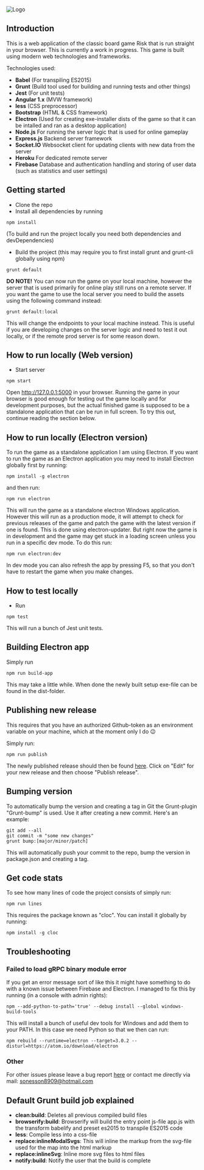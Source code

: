 ![Logo](https://raw.githubusercontent.com/ToWelie89/TotalRisk/master/assets/logo.png)

## Introduction

This is a web application of the classic board game Risk that is run straight in your browser. This is currently a work in progress. This game is built using modern web technologies and frameworks.

Technologies used:

- **Babel** (For transpiling ES2015)
- **Grunt** (Build tool used for building and running tests and other things)
- **Jest** (For unit tests)
- **Angular 1.x** (MVW framework)
- **less** (CSS preprocessor)
- **Bootstrap** (HTML & CSS framework)
- **Electron** (Used for creating exe-installer dists of the game so that it can be intalled and ran as a desktop application)
- **Node.js** For running the server logic that is used for online gameplay
- **Express.js** Backend server framework
- **Socket.IO** Websocket client for updating clients with new data from the server
- **Heroku** For dedicated remote server
- **Firebase** Database and authentication handling and storing of user data (such as statistics and user settings)

## Getting started

- Clone the repo
- Install all dependencies by running

```
npm install
```

(To build and run the project locally you need both dependencies and devDependencies)

- Build the project (this may require you to first install grunt and grunt-cli globally using npm)

```
grunt default
```

**DO NOTE!** You can now run the game on your local machine, however the server that is used primarily for online play still runs on a remote server. If you want the game to use the local server you need to build the assets using the following command instead:

```
grunt default:local
```

This will change the endpoints to your local machine instead. This is useful if you are developing changes on the server logic and need to test it out locally, or if the remote prod server is for some reason down.

## How to run locally (Web version)

- Start server

```
npm start
```
Open http://127.0.0.1:5000 in your browser. Running the game in your browser is good enough for testing out the game locally and for development purposes, but the actual finished game is supposed to be a standalone application that can be run in full screen. To try this out, continue reading the section below.

## How to run locally (Electron version)

To run the game as a standalone application I am using Electron. If you want to run the game as an Electron application you may need to install Electron globally first by running:

```
npm install -g electron
```

and then run:

```
npm run electron
```

This will run the game as a standalone electron Windows application. However this will run as a production mode, it will attempt to check for previous releases of the game and patch the game with the latest version if one is found. This is done using electron-updater. But right now the game is in development and the game may get stuck in a loading screen unless you run in a specific dev mode. To do this run:

```
npm run electron:dev
```

In dev mode you can also refresh the app by pressing F5, so that you don't have to restart the game when you make changes.

## How to test locally

- Run

```
npm test
```

This will run a bunch of Jest unit tests.

## Building Electron app

Simply run

```
npm run build-app
```

This may take a little while. When done the newly built setup exe-file can be found in the dist-folder.

## Publishing new release

This requires that you have an authorized Github-token as an environment variable on your machine, which at the moment only I do :wink:

Simply run:

```
npm run publish
```

The newly published release should then be found [here](https://github.com/ToWelie89/TotalRisk/releases/). Click on "Edit" for your new release and then choose "Publish release".

## Bumping version

To automatically bump the version and creating a tag in Git the Grunt-plugin "Grunt-bump" is used. Use it after creating a new commit. Here's an example:

```
git add --all
git commit -m "some new changes"
grunt bump:[major/minor/patch]
```

This will automatically push your commit to the repo, bump the version in package.json and creating a tag.

## Get code stats

To see how many lines of code the project consists of simply run:

```
npm run lines
```

This requires the package known as "cloc". You can install it globally by running:

```
npm install -g cloc
```

## Troubleshooting

### Failed to load gRPC binary module error

If you get an error message sort of like this it might have something to do with a known issue between Firebase and Electron. I managed to fix this by running (in a console with admin rights):

```
npm --add-python-to-path='true' --debug install --global windows-build-tools
```

This will install a bunch of useful dev tools for Windows and add them to your PATH. In this case we need Python so that we then can run:

```
npm rebuild --runtime=electron --target=3.0.2 --disturl=https://atom.io/download/electron
```

### Other

For other issues please leave a bug report [here](https://github.com/ToWelie89/TotalRisk/issues) or contact me directly via mail: sonesson8909@hotmail.com

## Default Grunt build job explained

+ **clean:build**: Deletes all previous compiled build files
+ **browserify:build**: Browserify will build the entry point js-file app.js with the transform babelify and preset es2015 to transpile ES2015 code
+ **less**: Compile less into a css-file
+ **replace:inlineModalSvgs**: This will inline the markup from the svg-file used for the map into the html markup
+ **replace:inlineSvg**: Inline more svg files to html files
+ **notify:build**: Notify the user that the build is complete